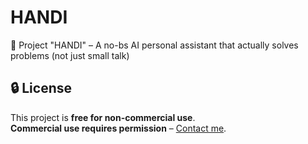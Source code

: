 # HANDI
🚀 Project "HANDI" – A no-bs AI personal assistant that actually solves problems (not just small talk)


## 🔒 License  
This project is **free for non-commercial use**.  
**Commercial use requires permission** – [Contact me](nadimmostofa2012@email.com).  
